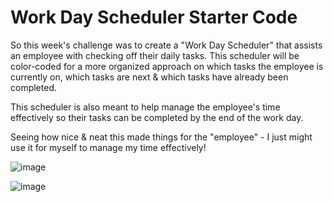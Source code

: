 # Work Day Scheduler Starter Code


So this week's challenge was to create a "Work Day Scheduler" that assists an employee with checking off their daily tasks.
This scheduler will be color-coded for a more organized approach on which tasks 
the employee is currently on, which tasks are next & which tasks have already been completed.

This scheduler is also meant to help manage the employee's time effectively so their tasks can be completed by the end of the work day.

Seeing how nice & neat this made things for the "employee" - I just might use it for myself to manage my time effectively!

![image](https://user-images.githubusercontent.com/104907412/176519024-c6eed83b-a354-4e61-ad7b-cf9af7869ffa.png)


![image](https://user-images.githubusercontent.com/104907412/176519097-58715871-9de3-456a-84b4-c776f30ac059.png)


